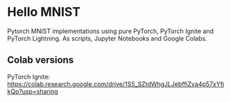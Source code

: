 # Hello MNIST

Pytorch MNIST implementations using pure PyTorch, PyTorch Ignite and PyTorch Lightning.
As scripts, Jupyter Notebooks and Google Colabs.

## Colab versions

PyTorch Ignite: https://colab.research.google.com/drive/1S5_SZtdWhgJLJebffiZya4p57xYfjkQp?usp=sharing
